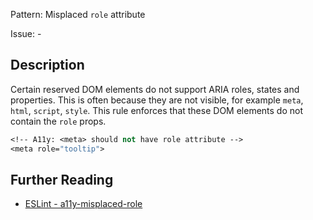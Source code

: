 Pattern: Misplaced `role` attribute

Issue: -

## Description

Certain reserved DOM elements do not support ARIA roles, states and properties. This is often because they are not visible, for example `meta`, `html`, `script`, `style`. This rule enforces that these DOM elements do not contain the `role` props.

```sv
<!-- A11y: <meta> should not have role attribute -->
<meta role="tooltip">
```

## Further Reading

* [ESLint - a11y-misplaced-role](https://svelte.dev/docs#accessibility-warnings-a11y-misplaced-role)